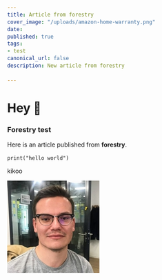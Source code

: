 ```yaml
---
title: Article from forestry
cover_image: "/uploads/amazon-home-warranty.png"
date: 
published: true
tags:
- test
canonical_url: false
description: New article from forestry

---
```

# Hey 👋

### Forestry test

Here is an article published from **forestry**.

    print("hello world")

kikoo

![](/uploads/rsz_1rsz_attach5017_20190527_170422.jpg)